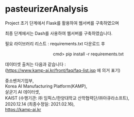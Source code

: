 # pasteurizerAnalysis

Project 초기 단계에서 Flask를 활용하여 웹서버를 구축하였으며 

최종 단계에서는 Dash를 사용하여 웹서버를 구축하였습니다.

필요 라이브러리 리스트 : requirements.txt 다운로드 후 

　　　　　　　　　　　 cmd> pip install -r requirements.txt

데이터셋 출처는 다음과 같습니다 :  
(https://www.kamp-ai.kr/front/faq/faq-list.jsp 에 의거 표기)  

중소벤처기업부,  
Korea AI Manufacturing Platform(KAMP),  
살균기 AI 데이터셋,  
KAIST (수행기관: ㈜ 임픽스/한양대학교 산학협력단/㈜아큐라소프트),  
2020.12.14 (최종수정일: 2021.02.16),  
https://kamp-ai.kr

